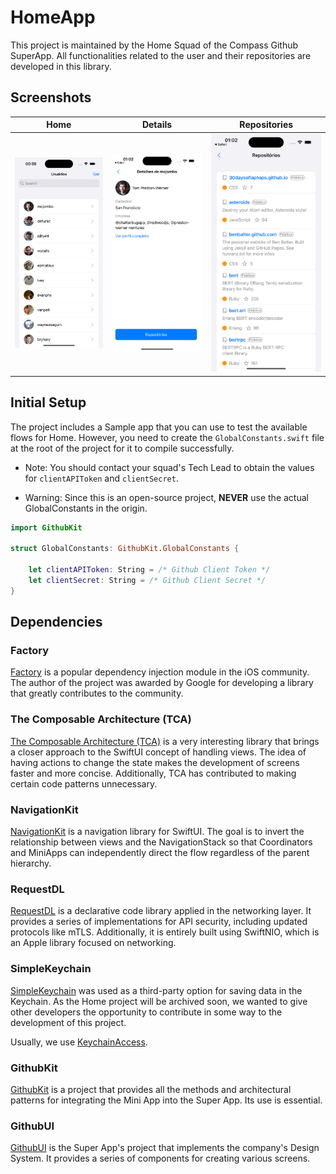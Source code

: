 # HomeApp

This project is maintained by the Home Squad of the Compass Github SuperApp. All functionalities related to the user and their repositories are developed in this library.

## Screenshots

Home | Details | Repositories
----|----|----
![](/.github/assets/home-1.png) | ![](/.github/assets/home-2.png) | ![](/.github/assets/home-3.png)

## Initial Setup

The project includes a Sample app that you can use to test the available flows for Home. However, you need to create the `GlobalConstants.swift` file at the root of the project for it to compile successfully.

- Note: You should contact your squad's Tech Lead to obtain the values for `clientAPIToken` and `clientSecret`.

- Warning: Since this is an open-source project, **NEVER** use the actual GlobalConstants in the origin.

```swift
import GithubKit

struct GlobalConstants: GithubKit.GlobalConstants {

    let clientAPIToken: String = /* Github Client Token */
    let clientSecret: String = /* Github Client Secret */
}
```

## Dependencies

### Factory

[Factory](https://github.com/hmlongco/Factory) is a popular dependency injection module in the iOS community. The author of the project was awarded by Google for developing a library that greatly contributes to the community.

### The Composable Architecture (TCA)

[The Composable Architecture (TCA)](https://github.com/pointfreeco/swift-composable-architecture) is a very interesting library that brings a closer approach to the SwiftUI concept of handling views. The idea of having actions to change the state makes the development of screens faster and more concise. Additionally, TCA has contributed to making certain code patterns unnecessary.

### NavigationKit

[NavigationKit](https://github.com/brennobemoura/navigation-kit) is a navigation library for SwiftUI. The goal is to invert the relationship between views and the NavigationStack so that Coordinators and MiniApps can independently direct the flow regardless of the parent hierarchy.

### RequestDL

[RequestDL](https://github.com/request-dl/request-dl) is a declarative code library applied in the networking layer. It provides a series of implementations for API security, including updated protocols like mTLS. Additionally, it is entirely built using SwiftNIO, which is an Apple library focused on networking.

### SimpleKeychain

[SimpleKeychain](https://github.com/auth0/SimpleKeychain) was used as a third-party option for saving data in the Keychain. As the Home project will be archived soon, we wanted to give other developers the opportunity to contribute in some way to the development of this project.

Usually, we use [KeychainAccess](https://github.com/kishikawakatsumi/KeychainAccess).

### GithubKit

[GithubKit](https://github.com/github-brenno-compass/GithubKit) is a project that provides all the methods and architectural patterns for integrating the Mini App into the Super App. Its use is essential.

### GithubUI

[GithubUI](https://github.com/github-brenno-compass/GithubUI) is the Super App's project that implements the company's Design System. It provides a series of components for creating various screens.
